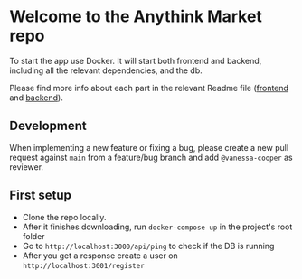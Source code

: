 # Welcome to the Anythink Market repo

To start the app use Docker. It will start both frontend and backend, including all the relevant dependencies, and the db.

Please find more info about each part in the relevant Readme file ([frontend](frontend/readme.md) and [backend](backend/README.md)).

## Development

When implementing a new feature or fixing a bug, please create a new pull request against `main` from a feature/bug branch and add `@vanessa-cooper` as reviewer.

## First setup

- Clone the repo locally.
- After it finishes downloading, run `docker-compose up` in the project's root folder
- Go to `http://localhost:3000/api/ping` to check if the DB is running
- After you get a response create a user on `http://localhost:3001/register`

